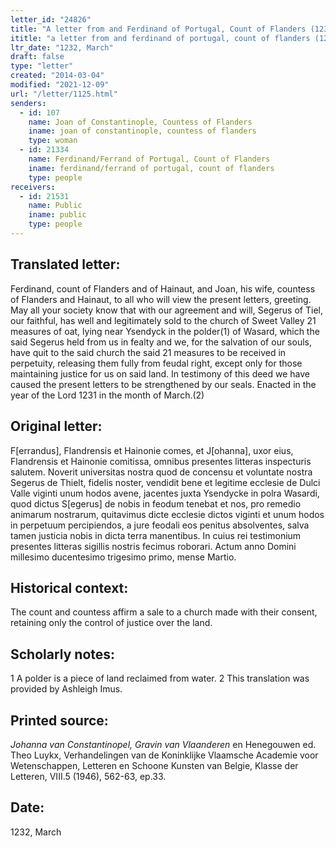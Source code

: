 ```yaml
---
letter_id: "24826"
title: "A letter from and Ferdinand of Portugal, Count of Flanders (1232, March)"
ititle: "a letter from and ferdinand of portugal, count of flanders (1232, march)"
ltr_date: "1232, March"
draft: false
type: "letter"
created: "2014-03-04"
modified: "2021-12-09"
url: "/letter/1125.html"
senders:
  - id: 107
    name: Joan of Constantinople, Countess of Flanders
    iname: joan of constantinople, countess of flanders
    type: woman
  - id: 21334
    name: Ferdinand/Ferrand of Portugal, Count of Flanders
    iname: ferdinand/ferrand of portugal, count of flanders
    type: people
receivers:
  - id: 21531
    name: Public
    iname: public
    type: people
---
```

<h2> Translated letter:</h2>Ferdinand, count of Flanders and of Hainaut, and Joan, his wife, countess of Flanders and Hainaut, to all who will view the present letters, greeting.
	May all your society know that with our agreement and will, Segerus of Tiel, our faithful, has well and legitimately sold to the church of Sweet Valley 21 measures of oat, lying near Ysendyck in the polder(1) of  Wasard, which the said Segerus held from us in fealty and we, for the salvation of our souls, have quit to the said church the said 21 measures to be received in perpetuity, releasing them fully from feudal right, except only for those maintaining justice for us on said land.
	In testimony of this deed we have caused the present letters to be strengthened by our seals.
	Enacted in the year of the Lord 1231 in the month of March.(2)
<h2 class="mt-4"> Original letter:</h2>F[errandus], Flandrensis et Hainonie comes, et J[ohanna], uxor eius, Flandrensis et Hainonie comitissa, omnibus presentes litteras inspecturis salutem.
Noverit universitas nostra quod de concensu et voluntate nostra Segerus de Thielt, fidelis noster, vendidit bene et legitime ecclesie de Dulci Valle viginti unum hodos avene, jacentes juxta Ysendycke in polra Wasardi, quod dictus S[egerus] de nobis in feodum tenebat et nos, pro remedio animarum nostrarum, quitavimus dicte ecclesie dictos viginti et unum hodos in perpetuum percipiendos, a jure feodali eos penitus absolventes, salva tamen justicia nobis in dicta terra manentibus.
In cuius rei testimonium presentes litteras sigillis nostris fecimus roborari.
Actum anno Domini millesimo ducentesimo trigesimo primo, mense Martio.
<h2 class="mt-4"> Historical context:</h2>The count and countess affirm a sale to a church made with their consent, retaining only the control of justice over the land.
<h2 class="mt-4"> Scholarly notes:</h2>1 A polder is a piece of land reclaimed from water.
2 This translation was provided by Ashleigh Imus.
<h2 class="mt-4"> Printed source:</h2><p><em>Johanna van Constantinopel, Gravin van Vlaanderen</em> en Henegouwen ed. Theo Luykx, Verhandelingen van de Koninklijke Vlaamsche Academie voor Wetenschappen, Letteren en Schoone Kunsten van Belgie, Klasse der Letteren, VIII.5 (1946), 562-63, ep.33.</p><h2 class="mt-4"> Date:</h2>1232, March